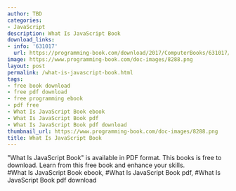 ```yaml
---
author: TBD
categories:
- JavaScript
description: What Is JavaScript Book
download_links:
- info: '631017'
  url: https://programming-book.com/download/2017/ComputerBooks/631017/What Is JavaScript.pdf
image: https://www.programming-book.com/doc-images/8288.png
layout: post
permalink: /what-is-javascript-book.html
tags:
- free book download
- free pdf download
- free programming ebook
- pdf free
- What Is JavaScript Book ebook
- What Is JavaScript Book pdf
- What Is JavaScript Book pdf download
thumbnail_url: https://www.programming-book.com/doc-images/8288.png
title: What Is JavaScript Book
---
```


 
<div class="item-desc text-justify">
  "What Is JavaScript Book" is available in PDF format. This books is free to download. Learn from this free book and enhance your skills.
  <br>
  #What Is JavaScript Book ebook, #What Is JavaScript Book pdf, #What Is JavaScript Book pdf download
</div>